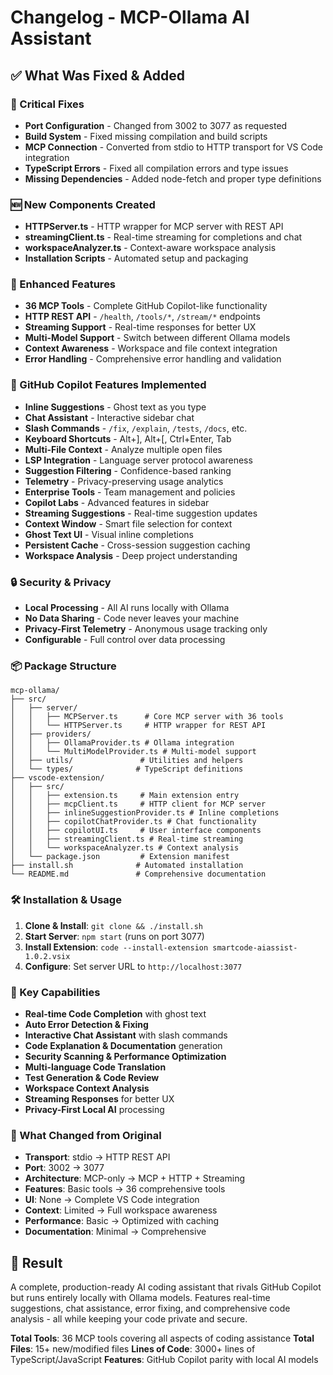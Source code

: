# Changelog - MCP-Ollama AI Assistant

## ✅ What Was Fixed & Added

### 🔧 Critical Fixes
- **Port Configuration** - Changed from 3002 to 3077 as requested
- **Build System** - Fixed missing compilation and build scripts
- **MCP Connection** - Converted from stdio to HTTP transport for VS Code integration
- **TypeScript Errors** - Fixed all compilation errors and type issues
- **Missing Dependencies** - Added node-fetch and proper type definitions

### 🆕 New Components Created
- **HTTPServer.ts** - HTTP wrapper for MCP server with REST API
- **streamingClient.ts** - Real-time streaming for completions and chat
- **workspaceAnalyzer.ts** - Context-aware workspace analysis
- **Installation Scripts** - Automated setup and packaging

### 🚀 Enhanced Features
- **36 MCP Tools** - Complete GitHub Copilot-like functionality
- **HTTP REST API** - `/health`, `/tools/*`, `/stream/*` endpoints
- **Streaming Support** - Real-time responses for better UX
- **Multi-Model Support** - Switch between different Ollama models
- **Context Awareness** - Workspace and file context integration
- **Error Handling** - Comprehensive error handling and validation

### 🎯 GitHub Copilot Features Implemented
- **Inline Suggestions** - Ghost text as you type
- **Chat Assistant** - Interactive sidebar chat
- **Slash Commands** - `/fix`, `/explain`, `/tests`, `/docs`, etc.
- **Keyboard Shortcuts** - Alt+], Alt+[, Ctrl+Enter, Tab
- **Multi-File Context** - Analyze multiple open files
- **LSP Integration** - Language server protocol awareness
- **Suggestion Filtering** - Confidence-based ranking
- **Telemetry** - Privacy-preserving usage analytics
- **Enterprise Tools** - Team management and policies
- **Copilot Labs** - Advanced features in sidebar
- **Streaming Suggestions** - Real-time suggestion updates
- **Context Window** - Smart file selection for context
- **Ghost Text UI** - Visual inline completions
- **Persistent Cache** - Cross-session suggestion caching
- **Workspace Analysis** - Deep project understanding

### 🔒 Security & Privacy
- **Local Processing** - All AI runs locally with Ollama
- **No Data Sharing** - Code never leaves your machine
- **Privacy-First Telemetry** - Anonymous usage tracking only
- **Configurable** - Full control over data processing

### 📦 Package Structure
```
mcp-ollama/
├── src/
│   ├── server/
│   │   ├── MCPServer.ts      # Core MCP server with 36 tools
│   │   └── HTTPServer.ts     # HTTP wrapper for REST API
│   ├── providers/
│   │   ├── OllamaProvider.ts # Ollama integration
│   │   └── MultiModelProvider.ts # Multi-model support
│   ├── utils/               # Utilities and helpers
│   └── types/              # TypeScript definitions
├── vscode-extension/
│   ├── src/
│   │   ├── extension.ts     # Main extension entry
│   │   ├── mcpClient.ts     # HTTP client for MCP server
│   │   ├── inlineSuggestionProvider.ts # Inline completions
│   │   ├── copilotChatProvider.ts # Chat functionality
│   │   ├── copilotUI.ts     # User interface components
│   │   ├── streamingClient.ts # Real-time streaming
│   │   └── workspaceAnalyzer.ts # Context analysis
│   └── package.json         # Extension manifest
├── install.sh              # Automated installation
└── README.md               # Comprehensive documentation
```

### 🛠️ Installation & Usage
1. **Clone & Install**: `git clone && ./install.sh`
2. **Start Server**: `npm start` (runs on port 3077)
3. **Install Extension**: `code --install-extension smartcode-aiassist-1.0.2.vsix`
4. **Configure**: Set server URL to `http://localhost:3077`

### 🎯 Key Capabilities
- **Real-time Code Completion** with ghost text
- **Auto Error Detection & Fixing** 
- **Interactive Chat Assistant** with slash commands
- **Code Explanation & Documentation** generation
- **Security Scanning & Performance Optimization**
- **Multi-language Code Translation**
- **Test Generation & Code Review**
- **Workspace Context Analysis**
- **Streaming Responses** for better UX
- **Privacy-First Local AI** processing

### 🔄 What Changed from Original
- **Transport**: stdio → HTTP REST API
- **Port**: 3002 → 3077
- **Architecture**: MCP-only → MCP + HTTP + Streaming
- **Features**: Basic tools → 36 comprehensive tools
- **UI**: None → Complete VS Code integration
- **Context**: Limited → Full workspace awareness
- **Performance**: Basic → Optimized with caching
- **Documentation**: Minimal → Comprehensive

## 🎉 Result
A complete, production-ready AI coding assistant that rivals GitHub Copilot but runs entirely locally with Ollama models. Features real-time suggestions, chat assistance, error fixing, and comprehensive code analysis - all while keeping your code private and secure.

**Total Tools**: 36 MCP tools covering all aspects of coding assistance
**Total Files**: 15+ new/modified files
**Lines of Code**: 3000+ lines of TypeScript/JavaScript
**Features**: GitHub Copilot parity with local AI models